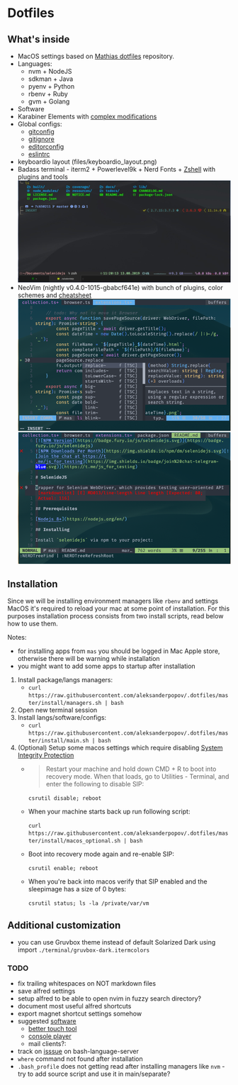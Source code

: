 # Dotfiles

## What's inside

* MacOS settings based on
[Mathias dotfiles](https://github.com/mathiasbynens/dotfiles) repository.
* Languages:
  * nvm + NodeJS
  * sdkman + Java
  * pyenv + Python
  * rbenv + Ruby
  * gvm + Golang
* Software
* Karabiner Elements with [complex modifications](karabiner/karabiner.json)
* Global configs:
  * [gitconfig](./configs/gitconfig)
  * [gitignore](./configs/gitignore)
  * [editorconfig](./configs/editorconfig)
  * [eslintrc](./configs/eslintrc)
* keyboardio layout (files/keyboardio_layout.png)
* Badass terminal - iterm2 + Powerlevel9k + Nerd Fonts + [Zshell](https://github.com/robbyrussell/oh-my-zsh/wiki/Cheatsheet) with plugins and tools
![screenshot](files/terminal.jpg)
* NeoVim (nightly v0.4.0-1015-gbabcf641e) with bunch of plugins, color schemes and [cheatsheet](vim.md)
![screenhot1](files/nvim1.png)
![screenhot2](files/nvim2.png)

## Installation

Since we will be installing environment managers like `rbenv` and
settings MacOS it's required to reload your mac at some point of installation.
For this purposes installation process consists from two install scripts,
read below how to use them.

Notes:

* for installing apps from `mas` you should be logged in Mac Apple store,
otherwise there will be warning while installation
* you might want to add some apps to startup after installation

1. Install package/langs managers:
   * `curl https://raw.githubusercontent.com/aleksanderpopov/.dotfiles/master/install/managers.sh | bash`
2. Open new terminal session
3. Install langs/software/configs:
   * `curl https://raw.githubusercontent.com/aleksanderpopov/.dotfiles/master/install/main.sh | bash`
4. (Optional) Setup some macos settings which require disabling [System Integrity Protection](https://christianvarga.com/how-to-delete-sleepimage-on-macos-high-sierra/)
   * > Restart your machine and hold down CMD + R to boot into recovery mode.
     > When that loads, go to Utilities - Terminal,
     > and enter the following to disable SIP:

      `csrutil disable; reboot`

   * When your machine starts back up run following script:

      `curl https://raw.githubusercontent.com/aleksanderpopov/.dotfiles/master/install/macos_optional.sh | bash`

   * Boot into recovery mode again and re-enable SIP:

      `csrutil enable; reboot`

   * When you're back into macos verify that SIP enabled and the sleepimage has a size of 0 bytes:

      `csrutil status; ls -la /private/var/vm`

## Additional customization

* you can use Gruvbox theme instead of default Solarized Dark using import `./terminal/gruvbox-dark.itermcolors`

### TODO

* fix trailing whitespaces on NOT markdown files
* save alfred settings
* setup alfred to be able to open nvim in fuzzy search directory?
* document most useful alfred shortcuts
* export magnet shortcut settings somehow
* suggested [software](https://github.com/jaywcjlove/awesome-mac)
  * [better touch tool](https://folivora.ai)
  * [console player](https://cmus.github.io/#features)
  * mail clients?:
* track on [isssue](https://github.com/mads-hartmann/bash-language-server/issues/131) on bash-language-server
* `where` command not found after installation
* `.bash_profile` does not getting read after installing managers like `nvm` - try to add source script and use it in main/separate?

